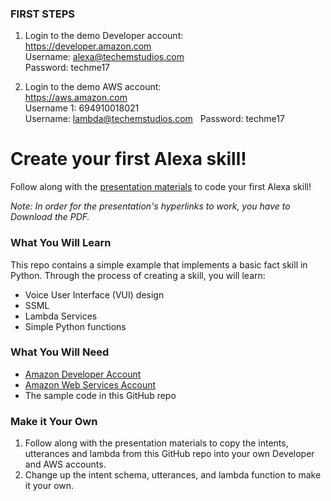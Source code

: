 ### FIRST STEPS
1. Login to the demo Developer account:  
https://developer.amazon.com   
Username: alexa@techemstudios.com  
Password: techme17  

2. Login to the demo AWS account:   
https://aws.amazon.com  
Username 1: 694910018021  
Username: lambda@techemstudios.com   
Password: techme17  


# Create your first Alexa skill! 

Follow along with the [presentation materials](https://github.com/techemstudios/inspiring-women-alexa/raw/master/Create%20Your%20First%20Alexa%20Skill.pdf) to code your first Alexa skill!  

*Note: In order for the presentation's hyperlinks to work, you have to Download the PDF.*

### What You Will Learn
This repo contains a simple example that implements a basic fact skill in Python. Through the process of creating a skill, you will learn:
* Voice User Interface (VUI) design
* SSML
* Lambda Services
* Simple Python functions

### What You Will Need
* [Amazon Developer Account](https://developer.amazon.com/)
* [Amazon Web Services Account](https://aws.amazon.com/)
* The sample code in this GitHub repo 

### Make it Your Own

1. Follow along with the presentation materials to copy the intents, utterances and lambda from this GitHub repo into your own Developer and AWS accounts.  
2.  Change up the intent schema, utterances, and lambda function to make it your own. 
